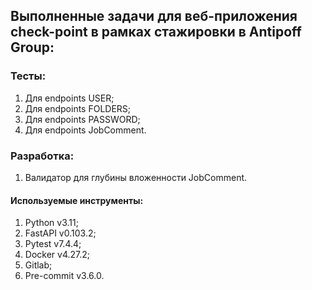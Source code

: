 ## Выполненные задачи для веб-приложения check-point в рамках стажировки в Antipoff Group:

### Тесты:
1. Для endpoints USER;
2. Для endpoints FOLDERS;
3. Для endpoints PASSWORD;
4. Для endpoints JobComment.

### Разработка:
1. Валидатор для глубины вложенности JobComment.

#### Используемые инструменты:
1. Python v3.11;
2. FastAPI v0.103.2;
3. Pytest v7.4.4;
4. Docker v4.27.2;
5. Gitlab;
6. Pre-commit v3.6.0.